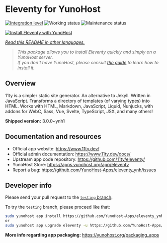 <!--
N.B.: This README was automatically generated by <https://github.com/YunoHost/apps/tree/master/tools/readme_generator>
It shall NOT be edited by hand.
-->

# Eleventy for YunoHost

[![Integration level](https://apps.yunohost.org/badge/integration/eleventy)](https://ci-apps.yunohost.org/ci/apps/eleventy/)
![Working status](https://apps.yunohost.org/badge/state/eleventy)
![Maintenance status](https://apps.yunohost.org/badge/maintained/eleventy)

[![Install Eleventy with YunoHost](https://install-app.yunohost.org/install-with-yunohost.svg)](https://install-app.yunohost.org/?app=eleventy)

*[Read this README in other languages.](./ALL_README.md)*

> *This package allows you to install Eleventy quickly and simply on a YunoHost server.*  
> *If you don't have YunoHost, please consult [the guide](https://yunohost.org/install) to learn how to install it.*

## Overview

11ty is a simpler static site generator. An alternative to Jekyll. Written in JavaScript. Transforms a directory of templates (of varying types) into HTML.
Works with HTML, Markdown, JavaScript, Liquid, Nunjucks, with addons for WebC, Sass, Vue, Svelte, TypeScript, JSX, and many others!


**Shipped version:** 3.0.0~ynh1
## Documentation and resources

- Official app website: <https://www.11ty.dev/>
- Official admin documentation: <https://www.11ty.dev/docs/>
- Upstream app code repository: <https://github.com/11ty/eleventy/>
- YunoHost Store: <https://apps.yunohost.org/app/eleventy>
- Report a bug: <https://github.com/YunoHost-Apps/eleventy_ynh/issues>

## Developer info

Please send your pull request to the [`testing` branch](https://github.com/YunoHost-Apps/eleventy_ynh/tree/testing).

To try the `testing` branch, please proceed like that:

```bash
sudo yunohost app install https://github.com/YunoHost-Apps/eleventy_ynh/tree/testing --debug
or
sudo yunohost app upgrade eleventy -u https://github.com/YunoHost-Apps/eleventy_ynh/tree/testing --debug
```

**More info regarding app packaging:** <https://yunohost.org/packaging_apps>
